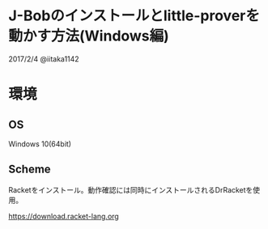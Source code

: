 J-Bobのインストールとlittle-proverを動かす方法(Windows編)
======================================================

2017/2/4 @iitaka1142

# 環境

## OS

Windows 10(64bit)

## Scheme

Racketをインストール。動作確認には同時にインストールされるDrRacketを使用。

https://download.racket-lang.org

##
